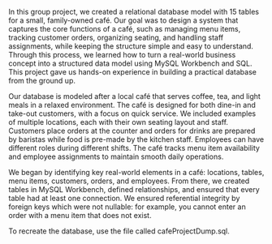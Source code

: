 In this group project, we created a relational database model with 15 tables for a small, family-owned café. Our goal was to design a system that captures the core functions of a café, such as managing menu items, tracking customer orders, organizing seating, and handling staff assignments, while keeping the structure simple and easy to understand. Through this process, we learned how to turn a real-world business concept into a structured data model using MySQL Workbench and SQL. This project gave us hands-on experience in building a practical database from the ground up.

Our database is modeled after a local café that serves coffee, tea, and light meals in a relaxed environment. The café is designed for both dine-in and take-out customers, with a focus on quick service. We included examples of multiple locations, each with their own seating layout and staff. Customers place orders at the counter and orders for drinks are prepared by baristas while food is pre-made by the kitchen staff. Employees can have different roles during different shifts. The café tracks menu item availability and employee assignments to maintain smooth daily operations.

We began by identifying key real-world elements in a café: locations, tables, menu items, customers, orders, and employees. From there, we created tables in MySQL Workbench, defined relationships, and ensured that every table had at least one connection. We ensured referential integrity by foreign keys which were not nullable: for example, you cannot enter an order with a menu item that does not exist.

To recreate the database, use the file called cafeProjectDump.sql. 
